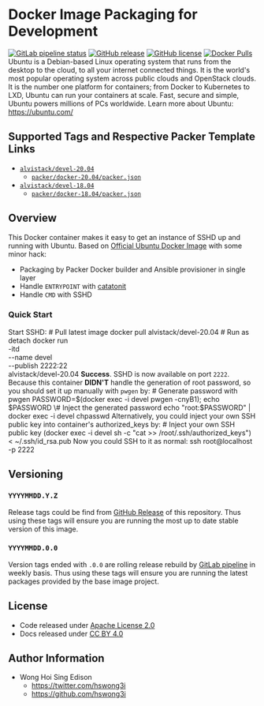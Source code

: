 # Docker Image Packaging for Development

[![GitLab pipeline status](https://img.shields.io/gitlab/pipeline/alvistack/docker-devel/master)](https://gitlab.com/alvistack/docker-devel/-/pipelines)
[![GitHub release](https://img.shields.io/github/release/alvistack/docker-devel.svg)](https://github.com/alvistack/docker-devel/releases)
[![GitHub license](https://img.shields.io/github/license/alvistack/docker-devel.svg)](https://github.com/alvistack/docker-devel/blob/master/LICENSE)
[![Docker Pulls](https://img.shields.io/docker/pulls/alvistack/devel-20.04.svg)](https://hub.docker.com/r/alvistack/devel-20.04)
Ubuntu is a Debian-based Linux operating system that runs from the desktop to the cloud, to all your internet connected things. It is the world's most popular operating system across public clouds and OpenStack clouds. It is the number one platform for containers; from Docker to Kubernetes to LXD, Ubuntu can run your containers at scale. Fast, secure and simple, Ubuntu powers millions of PCs worldwide.
Learn more about Ubuntu: <https://ubuntu.com/>

## Supported Tags and Respective Packer Template Links

  - [`alvistack/devel-20.04`](https://hub.docker.com/r/alvistack/devel-20.04)
      - [`packer/docker-20.04/packer.json`](https://github.com/alvistack/docker-devel/blob/master/packer/docker-20.04/packer.json)
  - [`alvistack/devel-18.04`](https://hub.docker.com/r/alvistack/devel-18.04)
      - [`packer/docker-18.04/packer.json`](https://github.com/alvistack/docker-devel/blob/master/packer/docker-18.04/packer.json)

## Overview

This Docker container makes it easy to get an instance of SSHD up and running with Ubuntu.
Based on [Official Ubuntu Docker Image](https://hub.docker.com/_/ubuntu/) with some minor hack:

  - Packaging by Packer Docker builder and Ansible provisioner in single layer
  - Handle `ENTRYPOINT` with [catatonit](https://github.com/openSUSE/catatonit)
  - Handle `CMD` with SSHD

### Quick Start

Start SSHD:
\# Pull latest image
docker pull alvistack/devel-20.04
\# Run as detach
docker run   
\-itd   
\--name devel   
\--publish 2222:22   
alvistack/devel-20.04
**Success**. SSHD is now available on port `2222`.
Because this container **DIDN'T** handle the generation of root password, so you should set it up manually with `pwgen` by:
\# Generate password with pwgen
PASSWORD=$(docker exec -i devel pwgen -cnyB1); echo $PASSWORD
\# Inject the generated password
echo "root:$PASSWORD" | docker exec -i devel chpasswd
Alternatively, you could inject your own SSH public key into container's authorized\_keys by:
\# Inject your own SSH public key
(docker exec -i devel sh -c "cat \>\> /root/.ssh/authorized\_keys") \< \~/.ssh/id\_rsa.pub
Now you could SSH to it as normal:
ssh root@localhost -p 2222

## Versioning

### `YYYYMMDD.Y.Z`

Release tags could be find from [GitHub Release](https://github.com/alvistack/docker-devel/releases) of this repository. Thus using these tags will ensure you are running the most up to date stable version of this image.

### `YYYYMMDD.0.0`

Version tags ended with `.0.0` are rolling release rebuild by [GitLab pipeline](https://gitlab.com/alvistack/docker-devel/-/pipelines) in weekly basis. Thus using these tags will ensure you are running the latest packages provided by the base image project.

## License

  - Code released under [Apache License 2.0](LICENSE)
  - Docs released under [CC BY 4.0](http://creativecommons.org/licenses/by/4.0/)

## Author Information

  - Wong Hoi Sing Edison
      - <https://twitter.com/hswong3i>
      - <https://github.com/hswong3i>
